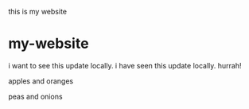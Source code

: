 this is my website
# my-website
i want to see this update locally.
i have seen this update locally. hurrah!

apples and oranges

peas and onions
